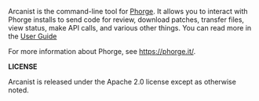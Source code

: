 Arcanist is the command-line tool for [Phorge](https://phorge.it).
It allows you to interact with Phorge installs to send code for review,
download patches, transfer files, view status, make API calls, and various other
things. You can read more in the [User Guide](https://we.phorge.it/book/phorge/article/arcanist/)

For more information about Phorge, see https://phorge.it/.

**LICENSE**

Arcanist is released under the Apache 2.0 license except as otherwise noted.
